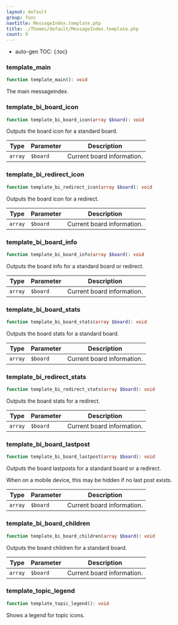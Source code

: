 ```yaml
---
layout: default
group: func
navtitle: MessageIndex.template.php
title: ./Themes/default/MessageIndex.template.php
count: 9
---
```

* auto-gen TOC:
{:toc}
### template_main

```php
function template_main(): void
```
The main messageindex.



### template_bi_board_icon

```php
function template_bi_board_icon(array $board): void
```
Outputs the board icon for a standard board.



Type|Parameter|Description
---|---|---
`array`|`$board`|Current board information\.

### template_bi_redirect_icon

```php
function template_bi_redirect_icon(array $board): void
```
Outputs the board icon for a redirect.



Type|Parameter|Description
---|---|---
`array`|`$board`|Current board information\.

### template_bi_board_info

```php
function template_bi_board_info(array $board): void
```
Outputs the board info for a standard board or redirect.



Type|Parameter|Description
---|---|---
`array`|`$board`|Current board information\.

### template_bi_board_stats

```php
function template_bi_board_stats(array $board): void
```
Outputs the board stats for a standard board.



Type|Parameter|Description
---|---|---
`array`|`$board`|Current board information\.

### template_bi_redirect_stats

```php
function template_bi_redirect_stats(array $board): void
```
Outputs the board stats for a redirect.



Type|Parameter|Description
---|---|---
`array`|`$board`|Current board information\.

### template_bi_board_lastpost

```php
function template_bi_board_lastpost(array $board): void
```
Outputs the board lastposts for a standard board or a redirect.

When on a mobile device, this may be hidden if no last post exists.

Type|Parameter|Description
---|---|---
`array`|`$board`|Current board information\.

### template_bi_board_children

```php
function template_bi_board_children(array $board): void
```
Outputs the board children for a standard board.



Type|Parameter|Description
---|---|---
`array`|`$board`|Current board information\.

### template_topic_legend

```php
function template_topic_legend(): void
```
Shows a legend for topic icons.



